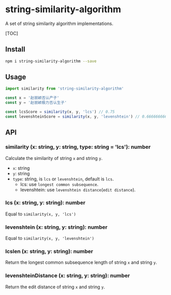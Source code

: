 # string-similarity-algorithm

A set of string similarity algorithm implementations.

[TOC]

## Install
```bash
npm i string-similarity-algorithm --save
```

## Usage
```javascript
import similarity from 'string-similarity-algorithm'

const x = '赵丽颖否认产子'
const y = '赵丽颖极力否认生子'

const lcsScore = similarity(x, y, 'lcs') // 0.75
const levenshteinScore = similarity(x, y, 'levenshtein') // 0.6666666666666667
```

## API

### similarity (x: string, y: string, type: string = 'lcs'): number

Calculate the similarity of string `x` and string `y`.
* `x`: string
* `y`: string
* `type`: string, is `lcs` or `levenshtein`, default is `lcs`.
  - lcs: use `longest common subsequence`.
  - levenshtein: use `levenshtein distance`(`edit distance`).

### lcs (x: string, y: string): number
Equal to `similarity(x, y, 'lcs')`

### levenshtein (x: string, y: string): number
Equal to `similarity(x, y, 'levenshtein')`

### lcslen (x: string, y: string): number
Return the longest common subsequence length of string `x` and string `y`.

### levenshteinDistance (x: string, y: string): number
Return the edit distance of string `x` and string `y`.
